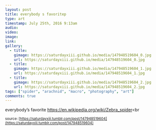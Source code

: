 ```yaml
---
layout: post
title: everybody s favoritep
type: art
timestamp: July 25th, 2016 9:13am
audio: 
video: 
image: 
link: 
gallery:
  - title: 
    gimage: https://saturdayxiii.github.io/media/147948519604_0.jpg
    url: https://saturdayxiii.github.io/media/147948519604_0.jpg
  - title: 
    gimage: https://saturdayxiii.github.io/media/147948519604_1.jpg
    url: https://saturdayxiii.github.io/media/147948519604_1.jpg
  - title: 
    gimage: https://saturdayxiii.github.io/media/147948519604_2.jpg
    url: https://saturdayxiii.github.io/media/147948519604_2.jpg
tags: ["spider", "arachnid", "macro", "photography", "art"]
comments: true
---
```


         
everybody’s favorite
<a href="https://en.wikipedia.org/wiki/Zebra_spider" target="_blank">https://en.wikipedia.org/wiki/Zebra_spider</a><br 
  
<small>source: [https://saturdayxiii.tumblr.com/post/147948519604](https://saturdayxiii.tumblr.com/post/147948519604)</small>